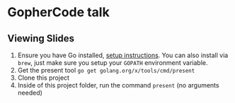 GopherCode talk
===============

Viewing Slides
--------------

1. Ensure you have Go installed, [setup instructions](https://golang.org/doc/install). You can also install via `brew`, just make sure you setup your `GOPATH` environment variable.
2. Get the present tool `go get golang.org/x/tools/cmd/present`
3. Clone this project
4. Inside of this project folder, run the command `present` (no arguments needed)
